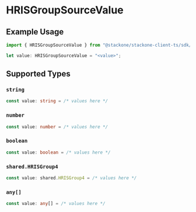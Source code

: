 # HRISGroupSourceValue

## Example Usage

```typescript
import { HRISGroupSourceValue } from "@stackone/stackone-client-ts/sdk/models/shared";

let value: HRISGroupSourceValue = "<value>";
```

## Supported Types

### `string`

```typescript
const value: string = /* values here */
```

### `number`

```typescript
const value: number = /* values here */
```

### `boolean`

```typescript
const value: boolean = /* values here */
```

### `shared.HRISGroup4`

```typescript
const value: shared.HRISGroup4 = /* values here */
```

### `any[]`

```typescript
const value: any[] = /* values here */
```

